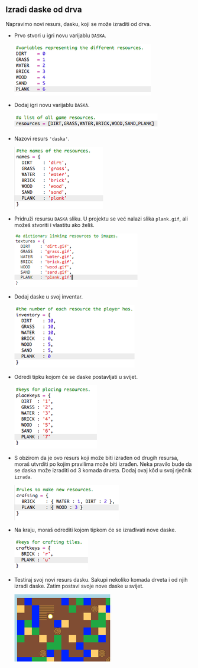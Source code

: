 ## Izradi daske od drva

Napravimo novi resurs, dasku, koji se može izraditi od drva.

+ Prvo stvori u igri novu varijablu `DASKA`.
    
    ![screenshot](images/craft-plank-const.png)

+ Dodaj igri novu varijablu `DASKA`.
    
    ![screenshot](images/craft-plank-resources.png)

+ Nazovi resurs `'daska'`.
    
    ![screenshot](images/craft-plank-names.png)

+ Pridruži resursu `DASKA` sliku. U projektu se već nalazi slika `plank.gif`, ali možeš stvoriti i vlastitu ako želiš.
    
    ![screenshot](images/craft-plank-textures.png)

+ Dodaj daske u svoj inventar.
    
    ![screenshot](images/craft-plank-inventory.png)

+ Odredi tipku kojom će se daske postavljati u svijet.
    
    ![screenshot](images/craft-plank-placekeys.png)

+ S obzirom da je ovo resurs koji može biti izrađen od drugih resursa, moraš utvrditi po kojim pravilima može biti izrađen. Neka pravilo bude da se daska može izraditi od 3 komada drveta. Dodaj ovaj kôd u svoj rječnik `izrada`.
    
    ![screenshot](images/craft-plank-crafting.png)

+ Na kraju, moraš odrediti kojom tipkom će se izrađivati nove daske.
    
    ![screenshot](images/craft-plank-craftkeys.png)

+ Testiraj svoj novi resurs dasku. Sakupi nekoliko komada drveta i od njih izradi daske. Zatim postavi svoje nove daske u svijet.
    
    ![screenshot](images/craft-plank-test.png)